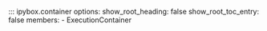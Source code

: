 
::: ipybox.container
    options:
      show_root_heading: false
      show_root_toc_entry: false
      members:
        - ExecutionContainer
